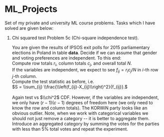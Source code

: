 # ML_Projects
Set of my private and university ML course problems. Tasks which I have solved are given below:

1. Chi squared test
Problem 5c (Chi-square independence test).

    You are given the results of IPSOS exit polls for 2015 parliamentary elections in Poland in table **data**. Decide if we can assume that gender and voting preferences are independent. To this end:
    <br />
    Compute row totals $r_i$, column totals $c_j$, and overall total $N$.
    <br />
    If the variables are independent, we expect to see $f_{ij} = r_i c_j / N$ in $i$-th row $j$-th column.
    <br />
    Compute the test statistic as before, i.e. 
    <br />
    $S = \\sum_{ij} \\frac{\\left(f_{ij}-X_{ij}\\right)^2}{f_{ij}}.$\
    <br />
    Again test vs $\\chi^2$ CDF. However, if the variables are independent, we only have $(r-1)(c-1)$ degrees of freedom here (we only need to know the row and column totals).
    The KORWiN party looks like an obvious outlier. Note, when we work with categorical variables we should not just remove a category -- it is better to aggregate them. Introduce an aggregated category by summing the votes for the parties with less than 5% total votes and repeat the experiment.
  

